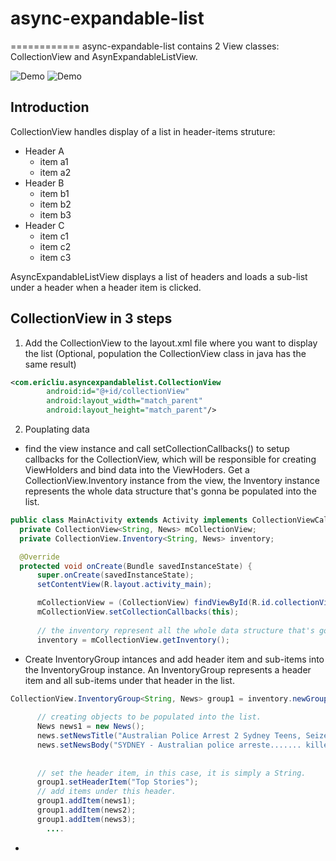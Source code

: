 # async-expandable-list
============
async-expandable-list contains 2 View classes: CollectionView and AsynExpandableListView.


![Demo](https://cloud.githubusercontent.com/assets/3691022/19348717/0d6c98ec-919b-11e6-97c3-a8ff782a059b.gif)  ![Demo](https://cloud.githubusercontent.com/assets/3691022/19406879/cb982648-92da-11e6-86bf-7c82e8505e6c.gif)

Introduction
-------------------
CollectionView handles display of a list in header-items struture:
   * Header A
       * item a1
       * item a2
   * Header B
       * item b1
       * item b2
       * item b3
   * Header C
       * item c1
       * item c2
       * item c3
       
       
AsyncExpandableListView displays a list of headers and loads a sub-list under a header when a header item is clicked.

 
 CollectionView in 3 steps
-------------------
1. Add the CollectionView to the layout.xml file where you want to display the list (Optional, population the CollectionView class in java has the same result)
```xml
<com.ericliu.asyncexpandablelist.CollectionView
        android:id="@+id/collectionView"
        android:layout_width="match_parent"
        android:layout_height="match_parent"/>

```

2. Pouplating data
  * find the view instance and call setCollectionCallbacks() to setup callbacks for the CollectionView, which will be responsible for creating ViewHolders and bind data into the ViewHoders.
    Get a CollectionView.Inventory instance from the view, the Inventory instance represents the whole data structure that's gonna be populated into the list.
    
  
  ```java
 public class MainActivity extends Activity implements CollectionViewCallbacks<String, News> {
    private CollectionView<String, News> mCollectionView;
    private CollectionView.Inventory<String, News> inventory;

    @Override
    protected void onCreate(Bundle savedInstanceState) {
        super.onCreate(savedInstanceState);
        setContentView(R.layout.activity_main);

        mCollectionView = (CollectionView) findViewById(R.id.collectionView);
        mCollectionView.setCollectionCallbacks(this);
        
        // the inventory represent all the whole data structure that's gonna be populated into the list.
        inventory = mCollectionView.getInventory();

  ```
  * Create InventoryGroup intances and add header item and sub-items into the InventoryGroup instance.
    An InventoryGroup represents a header item and all sub-items under that header in the list.
    
    
  ```java
  CollectionView.InventoryGroup<String, News> group1 = inventory.newGroup(0); // groupOrdinal is the smallest, displayed first
        
        // creating objects to be populated into the list.
        News news1 = new News();
        news.setNewsTitle("Australian Police Arrest 2 Sydney Teens, Seize Knives");
        news.setNewsBody("SYDNEY - Australian police arreste....... killed 202, including 88 Australians, police said.");  
        
        
        // set the header item, in this case, it is simply a String.
        group1.setHeaderItem("Top Stories");
        // add items under this header.
        group1.addItem(news1);
        group1.addItem(news2);
        group1.addItem(news3);
          ....
  
  ```
  
  * 
  
  
